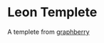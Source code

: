 # Leon Templete

A templete from [graphberry](https://www.graphberry.com/item/leon-psd-agency-template)
